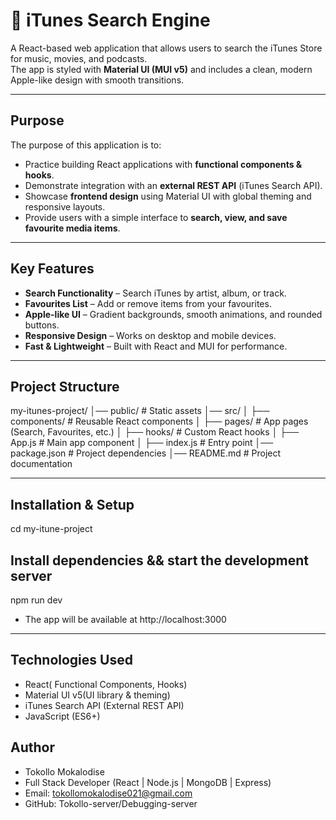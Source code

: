 # 🎵 iTunes Search Engine

A React-based web application that allows users to search the iTunes Store for music, movies, and podcasts.  
The app is styled with **Material UI (MUI v5)** and includes a clean, modern Apple-like design with smooth transitions.

---

## Purpose

The purpose of this application is to:

- Practice building React applications with **functional components & hooks**.
- Demonstrate integration with an **external REST API** (iTunes Search API).
- Showcase **frontend design** using Material UI with global theming and responsive layouts.
- Provide users with a simple interface to **search, view, and save favourite media items**.

---

## Key Features

- **Search Functionality** – Search iTunes by artist, album, or track.
- **Favourites List** – Add or remove items from your favourites.
- **Apple-like UI** – Gradient backgrounds, smooth animations, and rounded buttons.
- **Responsive Design** – Works on desktop and mobile devices.
- **Fast & Lightweight** – Built with React and MUI for performance.

---

## Project Structure

my-itunes-project/
│── public/ # Static assets
│── src/
│ ├── components/ # Reusable React components
│ ├── pages/ # App pages (Search, Favourites, etc.)
│ ├── hooks/ # Custom React hooks
│ ├── App.js # Main app component
│ ├── index.js # Entry point
│── package.json # Project dependencies
│── README.md # Project documentation

---

## Installation & Setup

cd my-itune-project

## Install dependencies && start the development server

npm run dev

- The app will be available at http://localhost:3000

---

## Technologies Used

- React( Functional Components, Hooks)
- Material UI v5(UI library & theming)
- iTunes Search API (External REST API)
- JavaScript (ES6+)

## Author

- Tokollo Mokalodise
- Full Stack Developer (React | Node.js | MongoDB | Express)
- Email: tokollomokalodise021@gmail.com
- GitHub: Tokollo-server/Debugging-server
